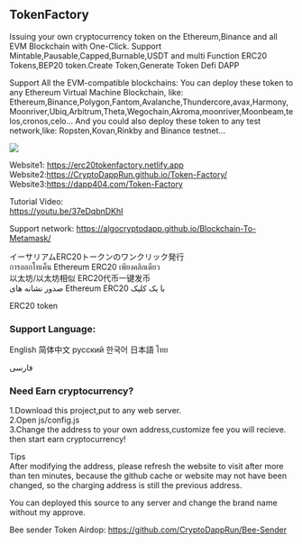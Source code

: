 ## TokenFactory
Issuing your own cryptocurrency token on the Ethereum,Binance and all EVM Blockchain with One-Click.
Support Mintable,Pausable,Capped,Burnable,USDT and multi Function ERC20 Tokens,BEP20 token.Create Token,Generate Token Defi DAPP

Support All the EVM-compatible blockchains:
You can deploy these token to any Ethereum Virtual Machine Blockchain, like: Ethereum,Binance,Polygon,Fantom,Avalanche,Thundercore,avax,Harmony,Moonriver,Ubiq,Arbitrum,Theta,Wegochain,Akroma,moonriver,Moonbeam,telos,cronos,celo...
And you could also deploy these token to any test network,like: Ropsten,Kovan,Rinkby and Binance testnet...

 
<img src="website.png">
 

Website1: https://erc20tokenfactory.netlify.app<br>
Website2:https://CryptoDappRun.github.io/Token-Factory/<br>
Website3:https://dapp404.com/Token-Factory<br>


Tutorial Video:<br>
https://youtu.be/37eDqbnDKhI<br>

 

Support network:
https://algocryptodapp.github.io/Blockchain-To-Metamask/

イーサリアムERC20トークンのワンクリック発行<br>
การออกโทเค็น Ethereum ERC20 เพียงคลิกเดียว<br>
以太坊/以太坊相似 ERC20代币一键发币<br>
صدور نشانه های Ethereum ERC20 با یک کلیک

ERC20 token
### Support Language:
English
简体中文
русский
한국어
日本語
ไทย

فارسی

### Need Earn cryptocurrency?
1.Download this project,put to any web server.<br>
2.Open js/config.js<br>
3.Change the address to your own address,customize fee you will recieve. then start earn cryptocurrency!<br>

Tips<br>
After modifying the address, please refresh the website to visit after more than ten minutes, because the github cache or website may not have been changed, so the charging address is still the previous address.<br>
 

You can deployed this source to any server and change the brand name without my approve.


Bee sender Token Airdop:
https://github.com/CryptoDappRun/Bee-Sender

